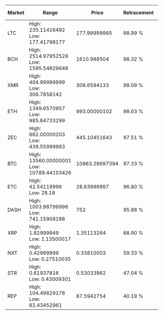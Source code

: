 | Market | Range | Price| Retracement | Doubles to 50% |
| --- | --- | --- | --- | --- |
| LTC | High: 235.11416492<br />Low: 177.41798177 | 177.99999965 | 98.99 % | 1.16 |
| BCH | High: 2514.97952528<br />Low: 1595.54829648 | 1610.988504 | 98.32 % | 1.28 |
| XMR | High: 404.99999999<br />Low: 306.7858142 | 308.6594133 | 98.09 % | 1.15 |
| ETH | High: 1349.6570957<br />Low: 985.84733299 | 993.00000102 | 98.03 % | 1.18 |
| ZEC | High: 662.00000203<br />Low: 439.55999983 | 445.10451643 | 97.51 % | 1.24 |
| BTC | High: 13560.00000001<br />Low: 10789.44103426 | 10863.28697394 | 97.33 % | 1.12 |
| ETC | High: 42.54119996<br />Low: 28.18 | 28.63999997 | 96.80 % | 1.23 |
| DASH | High: 1003.98799996<br />Low: 741.15909188 | 752 | 95.88 % | 1.16 |
| XRP | High: 1.82999949<br />Low: 1.13500017 | 1.35113264 | 68.90 % | 1.10 |
| NXT | High: 0.42999999<br />Low: 0.27510035 | 0.33810003 | 59.33 % | 1.04 |
| STR | High: 0.61937816<br />Low: 0.43009301 | 0.53033962 | 47.04 % | 0.00 |
| REP | High: 104.49829178<br />Low: 62.43452961 | 87.5942754 | 40.19 % | 0.00 |
